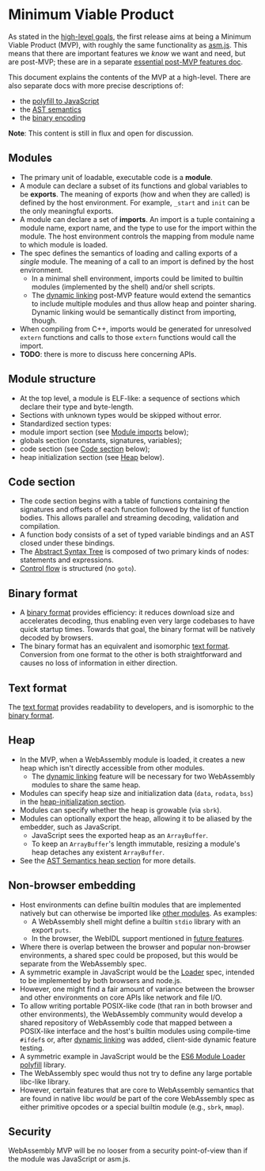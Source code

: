 # Minimum Viable Product

As stated in the [high-level goals](HighLevelGoals.md), the first release aims
at being a Minimum Viable Product (MVP), with roughly the same functionality as
[asm.js](http://asmjs.org). This means that there are important features we
*know* we want and need, but are post-MVP; these are in a separate [essential
post-MVP features doc](EssentialPostMVPFeatures.md).

This document explains the contents of the MVP at a high-level. There are also
separate docs with more precise descriptions of:

 * the [polyfill to JavaScript](Polyfill.md)
 * the [AST semantics](AstSemantics.md) 
 * the [binary encoding](BinaryEncoding.md)

**Note**: This content is still in flux and open for discussion.

## Modules

* The primary unit of loadable, executable code is a **module**.
* A module can declare a subset of its functions and global variables to be
  **exports**. The meaning of exports (how and when they are called) is defined
  by the host environment. For example, `_start` and `init` can be the only
  meaningful exports.
* A module can declare a set of **imports**. An import is a tuple containing a
  module name, export name, and the type to use for the import within the
  module. The host environment controls the mapping from module name to which
  module is loaded.
* The spec defines the semantics of loading and calling exports of a *single*
  module. The meaning of a call to an import is defined by the host environment.
  * In a minimal shell environment, imports could be limited to builtin modules
    (implemented by the shell) and/or shell scripts.
  * The [dynamic linking](FutureFeatures.md#dynamic-linking) post-MVP feature
    would extend the semantics to include multiple modules and thus allow heap
    and pointer sharing. Dynamic linking would be semantically distinct from
    importing, though.
* When compiling from C++, imports would be generated for unresolved `extern`
 functions and calls to those `extern` functions would call the import.
* **TODO**: there is more to discuss here concerning APIs.

## Module structure

* At the top level, a module is ELF-like: a sequence of sections which declare
  their type and byte-length.
 * Sections with unknown types would be skipped without error. 
 * Standardized section types:
  * module import section (see [Module imports](MVP.md#module-imports) below);
  * globals section (constants, signatures, variables);
  * code section (see [Code section](MVP.md#code-section) below);
  * heap initialization section (see [Heap](MVP.md#heap) below).

## Code section

* The code section begins with a table of functions containing the signatures
   and offsets of each function followed by the list of function bodies. This
   allows parallel and streaming decoding, validation and compilation.
 * A function body consists of a set of typed variable bindings and an AST
   closed under these bindings.
  * The [Abstract Syntax Tree](AstSemantics.md) is composed of two primary kinds
    of nodes: statements and expressions.
 * [Control flow](AstSemantics.md#Control_flow_structures) is structured (no
   `goto`).

## Binary format

* A [binary format](BinaryEncoding.md) provides efficiency: it reduces download
  size and accelerates decoding, thus enabling even very large codebases to have
  quick startup times. Towards that goal, the binary format will be natively
  decoded by browsers.
* The binary format has an equivalent and isomorphic
  [text format](MVP.md#text-format).  Conversion from one format to the other is
  both straightforward and causes no loss of information in either direction.

## Text format

The [text format](TextFormat.md) provides readability to developers, and is
isomorphic to the [binary format](BinaryEncoding.md).

## Heap

* In the MVP, when a WebAssembly module is loaded, it creates a new heap which
  isn't directly accessible from other modules.
   * The [dynamic linking](FutureFeatures.md#dynamic-linking) feature will be
     necessary for two WebAssembly modules to share the same heap.
 * Modules can specify heap size and initialization data (`data`, `rodata`,
   `bss`) in the [heap-initialization section](MVP.md#module-structure).
 * Modules can specify whether the heap is growable (via `sbrk`).
 * Modules can optionally export the heap, allowing it to be aliased by
   the embedder, such as JavaScript.
   * JavaScript sees the exported heap as an `ArrayBuffer`.
   * To keep an `ArrayBuffer`'s length immutable, resizing a module's heap
     detaches any existent `ArrayBuffer`.
 * See the [AST Semantics heap section](AstSemantics.md#accessing-the-heap) for
   more details.
 
## Non-browser embedding

* Host environments can define builtin modules that are implemented natively but
   can otherwise be imported like
   [other modules](MVP.md#code-loading-and-imports). As examples:
  * A WebAssembly shell might define a builtin `stdio` library with an export
    `puts`.
  * In the browser, the WebIDL support mentioned in
    [future features](FutureFeatures.md).
 * Where there is overlap between the browser and popular non-browser
   environments, a shared spec could be proposed, but this would be separate
   from the WebAssembly spec.
  * A symmetric example in JavaScript would be the
    [Loader](http://whatwg.github.io/loader) spec, intended to be implemented by
    both browsers and node.js.
 * However, one might find a fair amount of variance between the browser and
   other environments on core APIs like network and file I/O.
 * To allow writing portable POSIX-like code (that ran in both browser and other
   environments), the WebAssembly community would develop a shared repository of
   WebAssembly code that mapped between a POSIX-like interface and the host's
   builtin modules using compile-time `#ifdef`s or, after
   [dynamic linking](FutureFeatures.md#dynamic-linking) was added, client-side
   dynamic feature testing.
  * A symmetric example in JavaScript would be the
    [ES6 Module Loader polyfill](https://github.com/ModuleLoader/es6-module-loader)
    library.
 * The WebAssembly spec would thus not try to define any large portable
   libc-like library.
  * However, certain features that are core to WebAssembly semantics that are
    found in native libc *would* be part of the core WebAssembly spec as either
    primitive opcodes or a special builtin module (e.g., `sbrk`, `mmap`).

## Security

WebAssembly MVP will be no looser from a security point-of-view than if the
module was JavaScript or asm.js.
